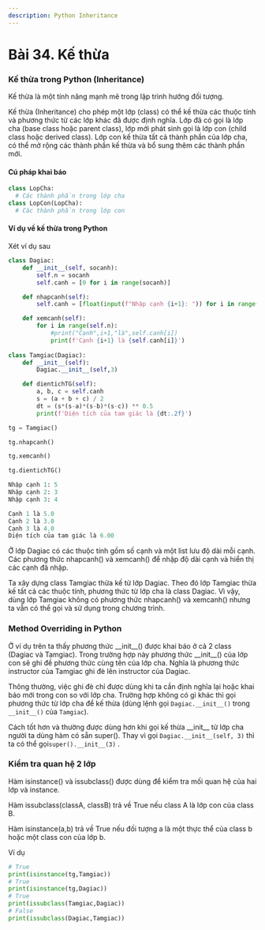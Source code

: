 ```yaml
---
description: Python Inheritance
---
```


# Bài 34. Kế thừa

### Kế thừa trong Python \(Inheritance\) <a id="what"></a>

Kế thừa là một tính năng mạnh mẽ trong lập trình hướng đối tượng. 

Kế thừa \(Inheritance\) cho phép một lớp \(class\) có thể kế thừa các thuộc tính và phương thức từ các lớp khác đã được định nghĩa. Lớp đã có gọi là lớp cha \(base class hoặc parent class\), lớp mới phát sinh gọi là lớp con \(child class hoặc derived class\). Lớp con kế thừa tất cả thành phần của lớp cha, có thể mở rộng các thành phần kế thừa và bổ sung thêm các thành phần mới.

#### Cú pháp khai báo <a id="syntax"></a>

```python
class LopCha:
  # Các thành phần trong lớp cha
class LopCon(LopCha):
  # Các thành phần trong lớp con
```

#### Ví dụ về kế thừa trong Python <a id="example"></a>

Xét ví dụ sau

```python
class Dagiac:
    def __init__(self, socanh):
        self.n = socanh
        self.canh = [0 for i in range(socanh)]

    def nhapcanh(self):
        self.canh = [float(input(f"Nhập cạnh {i+1}: ")) for i in range(self.n)]

    def xemcanh(self):
        for i in range(self.n):
            #print("Cạnh",i+1,"là",self.canh[i])
            print(f'Cạnh {i+1} là {self.canh[i]}')
            
class Tamgiac(Dagiac):
    def __init__(self):
        Dagiac.__init__(self,3)

    def dientichTG(self):
        a, b, c = self.canh
        s = (a + b + c) / 2
        dt = (s*(s-a)*(s-b)*(s-c)) ** 0.5
        print(f'Diện tích của tam giác là {dt:.2f}')            

tg = Tamgiac()

tg.nhapcanh()

tg.xemcanh()

tg.dientichTG()
```

```python
Nhập cạnh 1: 5
Nhập cạnh 2: 3
Nhập cạnh 3: 4

Cạnh 1 là 5.0
Cạnh 2 là 3.0
Cạnh 3 là 4.0
Diện tích của tam giác là 6.00
```

Ở lớp Dagiac có các thuộc tính gồm số cạnh và một list lưu độ dài mỗi cạnh. Các phương thức nhapcanh\(\) và xemcanh\(\) để nhập độ dài cạnh và hiển thị các cạnh đã nhập.

Ta xây dựng class Tamgiac thừa kế từ lớp Dagiac. Theo đó lớp Tamgiac thừa kế tất cả các thuộc tính, phương thức từ lớp cha là class Dagiac. Vì vậy, dùng lớp Tamgiac không có phương thức nhapcanh\(\) và xemcanh\(\) nhưng ta vẫn có thể gọi và sử dụng trong chương trình.



### Method Overriding in Python <a id="method"></a>

Ở ví dụ trên ta thấy phương thức \_\_init\_\_\(\) được khai báo ở cả 2 class \(Dagiac và Tamgiac\). Trong trường hợp này phương thức \_\_init\_\_\(\) của lớp con sẽ ghi đề phương thức cùng tên của lớp cha. Nghĩa là phương thức instructor của Tamgiac ghi đè lên instructor của Dagiac.

Thông thường, việc ghi đè chỉ được dùng khi ta cần định nghĩa lại hoặc khai báo mới trong con so với lớp cha. Trường hợp không có gì khác thì gọi phương thức từ lớp cha để kế thừa \(dùng lệnh gọi `Dagiac.__init__()` trong `__init__()` của `Tamgiac`\).

Cách tốt hơn và thường được dùng hơn khi gọi kế thừa \_\_init\_\_ từ lớp cha người ta dùng hàm có sẵn super\(\). Thay vì gọi  `Dagiac.__init__(self, 3)` thì ta có thể gọi`super().__init__(3)` .

### Kiểm tra quan hệ 2 lớp

Hàm isinstance\(\) và issubclass\(\) được dùng để kiểm tra mối quan hệ của hai lớp và instance.

Hàm issubclass\(classA, classB\) trả về True nếu class A là lớp con của class B.

Hàm isinstance\(a,b\) trả về True nếu đối tượng a là một thực thể của class b hoặc một class con của lớp b.

Ví dụ

```python
# True
print(isinstance(tg,Tamgiac))
# True
print(isinstance(tg,Dagiac))
# True
print(issubclass(Tamgiac,Dagiac))
# False
print(issubclass(Dagiac,Tamgiac))
```

